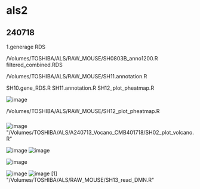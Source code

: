 # als2

## 240718
1.generage RDS

 /Volumes/TOSHIBA/ALS/RAW_MOUSE/SH0803B_anno1200.R
filtered_combined.RDS

/Volumes/TOSHIBA/ALS/RAW_MOUSE/SH11.annotation.R

SH10.gene_RDS.R
SH11.annotation.R
SH12_plot_pheatmap.R


![image](https://github.com/user-attachments/assets/2fb2969f-6533-4df2-9487-b85bd3f61cee)

/Volumes/TOSHIBA/ALS/RAW_MOUSE/SH12_plot_pheatmap.R



###
![image](https://github.com/user-attachments/assets/11029601-3017-4247-8168-797c7fa44b35)
"/Volumes/TOSHIBA/ALS/A240713_Vocano_CMB401718/SH02_plot_volcano.R"

![image](https://github.com/user-attachments/assets/b68799c7-a2aa-4bf1-a51a-89fccb9c91df)
![image](https://github.com/user-attachments/assets/f131d15a-afff-436f-98cc-7848d5d0ffa0)


![image](https://github.com/user-attachments/assets/6ab7ef0b-4170-4fbd-b28e-aaa6326c3bc2)

![image](https://github.com/user-attachments/assets/53fb702d-0959-44fd-8698-13806cc49e40)
![image](https://github.com/user-attachments/assets/65be1216-579c-4a9d-915b-4464cb1a5f52)
[1] "/Volumes/TOSHIBA/ALS/RAW_MOUSE/SH13_read_DMN.R"
